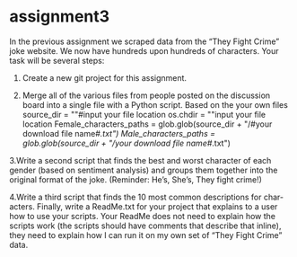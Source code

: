 # assignment3

In the previous assignment we scraped data from the “They Fight Crime” joke website. We now have hundreds upon hundreds of
characters. Your task will be several steps:
1. Create a new git project for this assignment.

2. Merge all of the various files from people posted on the discussion board into a single file with a Python script.
Based on the your own files
source_dir = ""#input your file location
os.chdir = ""input your file location
Female_characters_paths = glob.glob(source_dir + "/#your download file name#*.txt")
Male_characters_paths = glob.glob(source_dir + "/your download file name#*.txt")

3.Write a second script that finds the best and worst character of each gender (based on sentiment analysis) and groups 
them together into the original format of the joke. (Reminder: He’s, She’s, They fight crime!)


4.Write a third script that finds the 10 most common descriptions for char- acters.
Finally, write a ReadMe.txt for your project that explains to a user how to use your scripts. Your ReadMe does not need to explain how the scripts work (the scripts should have comments that describe that inline), they need to explain how I can run it on my own set of “They Fight Crime” data.
